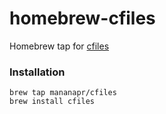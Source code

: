 # homebrew-cfiles
Homebrew tap for [cfiles](https://github.com/mananapr/cfiles)

### Installation

    brew tap mananapr/cfiles
    brew install cfiles
